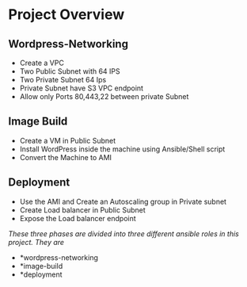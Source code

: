 # Project Overview

## Wordpress-Networking
 - Create a VPC 
 - Two Public Subnet with 64 IPS
 - Two Private Subnet 64 Ips
 - Private Subnet have S3 VPC endpoint
 - Allow only Ports 80,443,22 between private Subnet

## Image Build
 - Create a VM in Public Subnet 
 - Install WordPress inside the machine using Ansible/Shell script
 - Convert the Machine to AMI

## Deployment
 - Use the AMI and Create an Autoscaling group in Private subnet
 - Create Load balancer in Public Subnet
 - Expose the Load balancer endpoint
 
 *These three phases are divided into three different ansible roles in this project. They are*
 - *wordpress-networking
 - *image-build
 - *deployment
 

